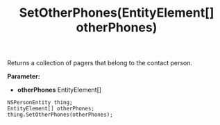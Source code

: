 ﻿---
uid: crmscript_ref_NSPersonEntity_SetOtherPhones
title: SetOtherPhones(EntityElement[] otherPhones)
intellisense: NSPersonEntity.SetOtherPhones
keywords: NSPersonEntity, GetOtherPhones
so.topic: reference
---

Returns a collection of pagers that belong to the contact person.

**Parameter:** 
 - **otherPhones** EntityElement[]

```crmscript
NSPersonEntity thing;
EntityElement[] otherPhones;
thing.SetOtherPhones(otherPhones);
```

